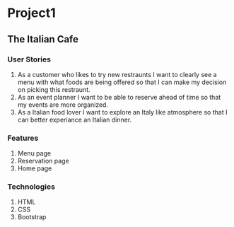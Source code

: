 # Project1

## The Italian Cafe

### User Stories
1. As a customer who likes to try new restraunts I want to clearly see a menu with what foods are being offered so that I can make my decision on picking this restraunt.
2. As an event planner I want to be able to reserve ahead of time so that my events are more organized.
3. As a Italian food lover I want to explore an Italy like atmosphere so that I can better experiance an Italian dinner.


### Features
1. Menu page
2. Reservation page
3. Home page

### Technologies
1. HTML
2. CSS
3. Bootstrap